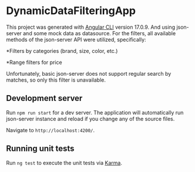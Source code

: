 # DynamicDataFilteringApp

This project was generated with [Angular CLI](https://github.com/angular/angular-cli) version 17.0.9.
And using json-server and some mock data as datasource. For the filters, all available methods of the json-server API were utilized, specifically:

*Filters by categories (brand, size, color, etc.) 

*Range filters for price

Unfortunately, basic json-server does not support regular search by matches, so only this filter is unavailable.

## Development server

Run `npm run start` for a dev server. The application will automatically run json-server instance and reload if you change any of the source files.

Navigate to `http://localhost:4200/`.

## Running unit tests

Run `ng test` to execute the unit tests via [Karma](https://karma-runner.github.io).
